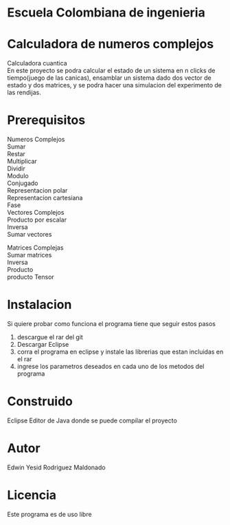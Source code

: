 # Escuela Colombiana de ingenieria
# Calculadora de numeros complejos
Calculadora cuantica<br/>
En este proyecto se podra calcular el estado de un sistema en n clicks de tiempo(juego de las canicas), ensamblar
un sistema dado dos vector de estado y dos matrices, y se podra hacer una simulacion del experimento de las rendijas.<br/>

# Prerequisitos
Numeros Complejos<br/>
Sumar<br/>
Restar<br/>
Multiplicar<br/>
Dividir<br/>
Modulo<br/>
Conjugado<br/>
Representacion polar <br/>
Representacion cartesiana<br/>
Fase<br/>
Vectores Complejos<br/>
Producto por escalar<br/>
Inversa<br/>
Sumar vectores<br/>

Matrices Complejas<br/>
Sumar matrices<br/>
Inversa<br/>
Producto<br/>
producto Tensor<br/>

# Instalacion
Si quiere probar como funciona el programa tiene que seguir estos pasos<br/>
1. descargue el rar del git<br/>
2. Descargar Eclipse<br/>
3. corra el programa en eclipse y instale las librerias que estan incluidas en el rar<br/>
4. ingrese los parametros deseados en cada uno de los metodos del programa<br/>

# Construido
Eclipse Editor de Java donde se puede compilar el proyecto<br/>

# Autor
Edwin Yesid Rodriguez Maldonado<br/>

# Licencia
Este programa es de uso libre

  
